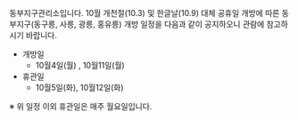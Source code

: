 동부지구관리소입니다. 10월 개천절(10.3) 및 한글날(10.9) 대체 공휴일 개방에 따른 동부지구(동구릉, 사릉, 광릉, 홍유릉) 개방 일정을 다음과 같이 공지하오니 관람에 참고하시기 바랍니다.

- 개방일
  - 10월4일(월) , 10월11일(월)
- 휴관일
  - 10월5일(화), 10월12일(화)

※ 위 일정 이외 휴관일은 매주 월요일입니다.